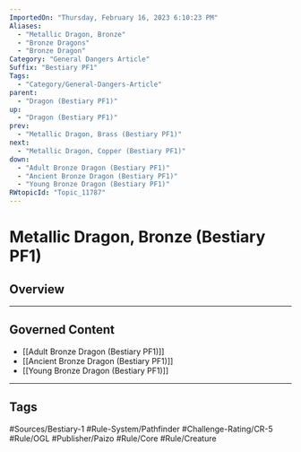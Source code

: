 ```yaml
---
ImportedOn: "Thursday, February 16, 2023 6:10:23 PM"
Aliases:
  - "Metallic Dragon, Bronze"
  - "Bronze Dragons"
  - "Bronze Dragon"
Category: "General Dangers Article"
Suffix: "Bestiary PF1"
Tags:
  - "Category/General-Dangers-Article"
parent:
  - "Dragon (Bestiary PF1)"
up:
  - "Dragon (Bestiary PF1)"
prev:
  - "Metallic Dragon, Brass (Bestiary PF1)"
next:
  - "Metallic Dragon, Copper (Bestiary PF1)"
down:
  - "Adult Bronze Dragon (Bestiary PF1)"
  - "Ancient Bronze Dragon (Bestiary PF1)"
  - "Young Bronze Dragon (Bestiary PF1)"
RWtopicId: "Topic_11787"
---
```

# Metallic Dragon, Bronze (Bestiary PF1)
## Overview
---
## Governed Content
- [[Adult Bronze Dragon (Bestiary PF1)]]
- [[Ancient Bronze Dragon (Bestiary PF1)]]
- [[Young Bronze Dragon (Bestiary PF1)]]


---
## Tags
#Sources/Bestiary-1 #Rule-System/Pathfinder #Challenge-Rating/CR-5 #Rule/OGL #Publisher/Paizo #Rule/Core #Rule/Creature

